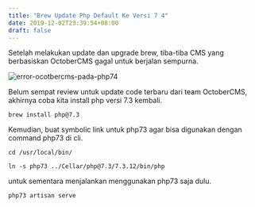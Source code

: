 ```yaml
---
title: "Brew Update Php Default Ke Versi 7 4"
date: 2019-12-02T23:39:54+08:00
draft: false
---
```


Setelah melakukan update dan upgrade brew, tiba-tiba CMS yang berbasiskan OctoberCMS gagal untuk berjalan sempurna.

![error-ocotbercms-pada-php74](img/error-ocotbercms-pada-php74.png)

Belum sempat review untuk update code terbaru dari team OctoberCMS, akhirnya coba kita install php versi 7.3 kembali.

`brew install php@7.3`

Kemudian, buat symbolic link untuk php73 agar bisa digunakan dengan command php73 di cli.

`cd /usr/local/bin/`

`ln -s php73 ../Cellar/php@7.3/7.3.12/bin/php`

untuk sementara menjalankan menggunakan php73 saja dulu.

`php73 artisan serve`
